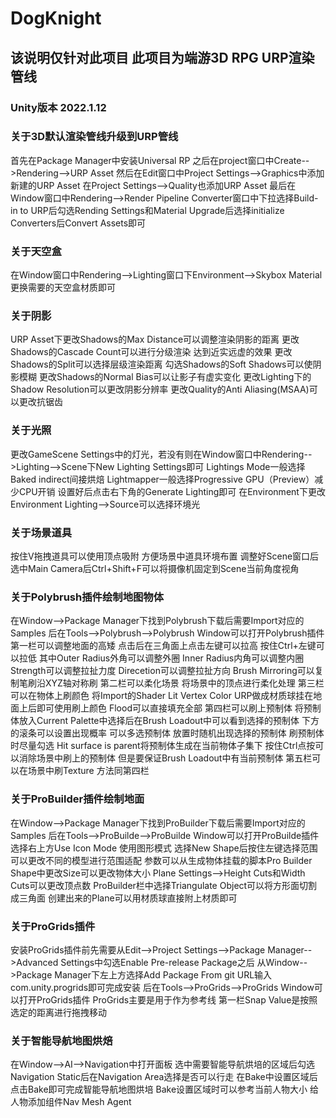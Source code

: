 # DogKnight
## 该说明仅针对此项目 此项目为端游3D RPG URP渲染管线
### Unity版本 2022.1.12  

### 关于3D默认渲染管线升级到URP管线
首先在Package Manager中安装Universal RP 之后在project窗口中Create-->Rendering-->URP Asset 然后在Edit窗口中Project Settings-->Graphics中添加新建的URP Asset 在Project Settings-->Quality也添加URP Asset 最后在Window窗口中Rendering-->Render Pipeline Converter窗口中下拉选择Build-in to URP后勾选Rending Settings和Material Upgrade后选择initialize Converters后Convert Assets即可

### 关于天空盒
在Window窗口中Rendering-->Lighting窗口下Environment-->Skybox Material更换需要的天空盒材质即可

### 关于阴影
URP Asset下更改Shadows的Max Distance可以调整渲染阴影的距离 更改Shadows的Cascade Count可以进行分级渲染 达到近实远虚的效果 更改Shadows的Split可以选择层级渲染距离 勾选Shadows的Soft Shadows可以使阴影模糊 更改Shadows的Normal Bias可以让影子有虚实变化 更改Lighting下的Shadow Resolution可以更改阴影分辨率 更改Quality的Anti Aliasing(MSAA)可以更改抗锯齿

### 关于光照
更改GameScene Settings中的灯光，若没有则在Window窗口中Rendering-->Lighting-->Scene下New Lighting Settings即可 Lightings Mode一般选择Baked indirect间接烘焙 Lightmapper一般选择Progressive GPU（Preview）减少CPU开销 设置好后点击右下角的Generate Lighting即可 在Environment下更改Environment Lighting-->Source可以选择环境光

### 关于场景道具
按住V拖拽道具可以使用顶点吸附 方便场景中道具环境布置 调整好Scene窗口后选中Main Camera后Ctrl+Shift+F可以将摄像机固定到Scene当前角度视角

### 关于Polybrush插件绘制地图物体
在Window-->Package Manager下找到Polybrush下载后需要Import对应的Samples 后在Tools-->Polybrush-->Polybrush Window可以打开Polybrush插件 第一栏可以调整地面的高矮 点击后在三角面上点击左键可以拉高 按住Ctrl+左键可以拉低 其中Outer Radius外角可以调整外圈 Inner Radius内角可以调整内圈 Strength可以调整拉扯力度 Direcetion可以调整拉扯方向 Brush Mirroring可以复制笔刷沿XYZ轴对称刷 第二栏可以柔化场景 将场景中的顶点进行柔化处理 第三栏可以在物体上刷颜色 将Import的Shader Lit Vertex Color URP做成材质球挂在地面上后即可使用刷上颜色 Flood可以直接填充全部 第四栏可以刷上预制体 将预制体放入Current Palette中选择后在Brush Loadout中可以看到选择的预制体 下方的滚条可以设置出现概率 可以多选预制体 放置时随机出现选择的预制体 刷预制体时尽量勾选 Hit surface is parent将预制体生成在当前物体子集下 按住Ctrl点按可以消除场景中刷上的预制体 但是要保证Brush Loadout中有当前预制体 第五栏可以在场景中刷Texture 方法同第四栏

### 关于ProBuilder插件绘制地面
在Window-->Package Manager下找到ProBuilder下载后需要Import对应的Samples 后在Tools-->ProBuilde-->ProBuilde Window可以打开ProBuilde插件 选择右上方Use Icon Mode 使用图形模式 选择New Shape后按住左键选择范围可以更改不同的模型进行范围适配 参数可以从生成物体挂载的脚本Pro Builder Shape中更改Size可以更改物体大小 Plane Settings-->Height Cuts和Width Cuts可以更改顶点数 ProBuilder栏中选择Triangulate Object可以将方形面切割成三角面 创建出来的Plane可以用材质球直接附上材质即可

### 关于ProGrids插件
安装ProGrids插件前先需要从Edit-->Project Settings-->Package Manager-->Advanced Settings中勾选Enable Pre-release Package之后 从Window-->Package Manager下左上方选择Add Package From git URL输入com.unity.progrids即可完成安装 后在Tools-->ProGrids-->ProGrids Window可以打开ProGrids插件 ProGrids主要是用于作为参考线 第一栏Snap Value是按照选定的距离进行拖拽移动

### 关于智能导航地图烘焙
在Window-->AI-->Navigation中打开面板 选中需要智能导航烘培的区域后勾选Navigation Static后在Navigation Area选择是否可以行走 在Bake中设置区域后点击Bake即可完成智能导航地图烘培 Bake设置区域时可以参考当前人物大小 给人物添加组件Nav Mesh Agent
